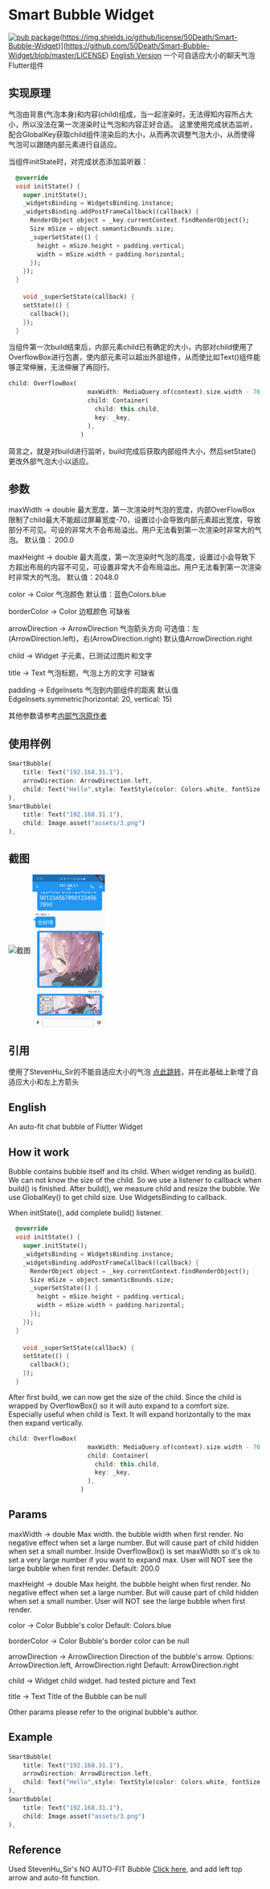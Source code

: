 # Smart Bubble Widget
[![pub package](https://img.shields.io/pub/v/smart_bubble)](https://pub.dev/packages/smart_bubble)(https://img.shields.io/github/license/50Death/Smart-Bubble-Widget)](https://github.com/50Death/Smart-Bubble-Widget/blob/master/LICENSE)
[English Version]()
一个可自适应大小的聊天气泡Flutter组件

## 实现原理

气泡由背景(气泡本身)和内容(child)组成，当一起渲染时，无法得知内容所占大小，所以没法在第一次渲染时让气泡和内容正好合适。
这里使用完成状态监听，配合GlobalKey获取child组件渲染后的大小，从而再次调整气泡大小，从而使得气泡可以跟随内部元素进行自适应。

当组件initState时，对完成状态添加监听器：
```dart
  @override
  void initState() {
    super.initState();
    _widgetsBinding = WidgetsBinding.instance;
    _widgetsBinding.addPostFrameCallback((callback) {
      RenderObject object = _key.currentContext.findRenderObject();
      Size mSize = object.semanticBounds.size;
      _superSetState(() {
        height = mSize.height + padding.vertical;
        width = mSize.width + padding.horizontal;
      });
    });
  }

    void _superSetState(callback) {
    setState(() {
      callback();
    });
  }
```
当组件第一次build结束后，内部元素child已有确定的大小，内部对child使用了OverflowBox进行包裹，使内部元素可以超出外部组件，从而使比如Text()组件能够正常伸展，无法伸展了再回行。
```dart
child: OverflowBox(
                      maxWidth: MediaQuery.of(context).size.width - 70,
                      child: Container(
                        child: this.child,
                        key: _key,
                      ),
                    )
```
简言之，就是对build进行监听，build完成后获取内部组件大小，然后setState()更改外部气泡大小以适应。

## 参数
maxWidth → double
最大宽度，第一次渲染时气泡的宽度，内部OverFlowBox限制了child最大不能超过屏幕宽度-70，设置过小会导致内部元素超出宽度，导致部分不可见。可设的非常大不会布局溢出。用户无法看到第一次渲染时非常大的气泡。
默认值： 200.0

maxHeight → double
最大高度，第一次渲染时气泡的高度，设置过小会导致下方超出布局的内容不可见，可设置非常大不会布局溢出。用户无法看到第一次渲染时非常大的气泡。
默认值：2048.0

color → Color
气泡颜色
默认值：蓝色Colors.blue

borderColor → Color
边框颜色
可缺省

arrowDirection → ArrowDirection
气泡箭头方向
可选值：左(ArrowDirection.left)，右(ArrowDirection.right)
默认值ArrowDirection.right

child → Widget
子元素，已测试过图片和文字

title → Text
气泡标题，气泡上方的文字
可缺省

padding → EdgeInsets
气泡到内部组件的距离
默认值EdgeInsets.symmetric(horizontal: 20, vertical: 15)

其他参数请参考[内部气泡原作者](https://www.jianshu.com/p/2eb98bc08078)

## 使用样例
```dart
SmartBubble(
    title: Text("192.168.31.1"),
    arrowDirection: ArrowDirection.left,
    child: Text("Hello",style: TextStyle(color: Colors.white, fontSize: 30)),
),
SmartBubble(
    title: Text("192.168.31.1"),
    child: Image.asset("assets/3.png")
),
```

## 截图
![截图]()
<img src="https://github.com/50Death/Smart-Bubble-Widget/blob/master/screenshots/Screenshot_20200211-171136.jpg" width = "144" height = "304" alt="截图" 
align=center>
## 引用
使用了StevenHu_Sir的不能自适应大小的气泡
[点此跳转](https://www.jianshu.com/p/2eb98bc08078)，并在此基础上新增了自适应大小和左上方箭头

## English
An auto-fit chat bubble of Flutter Widget

## How it work
Bubble contains bubble itself and its child. When widget rending as build(). We can not know the size of the child. So we use a listener to callback when build() is finished. After build(), we measure child and resize the bubble. We use GlobalKey() to get child size. Use WidgetsBinding to callback.

When initState(), add complete build() listener.
```dart
  @override
  void initState() {
    super.initState();
    _widgetsBinding = WidgetsBinding.instance;
    _widgetsBinding.addPostFrameCallback((callback) {
      RenderObject object = _key.currentContext.findRenderObject();
      Size mSize = object.semanticBounds.size;
      _superSetState(() {
        height = mSize.height + padding.vertical;
        width = mSize.width + padding.horizontal;
      });
    });
  }

    void _superSetState(callback) {
    setState(() {
      callback();
    });
  }
```

After first build, we can now get the size of the child. Since the child is wrapped by OverflowBox() so it will auto expand to a comfort size. Especially useful when child is Text. It will expand horizontally to the max then expand vertically.
```dart
child: OverflowBox(
                      maxWidth: MediaQuery.of(context).size.width - 70,
                      child: Container(
                        child: this.child,
                        key: _key,
                      ),
                    )
```

## Params
maxWidth → double
Max width. the bubble width when first render. No negative effect when set a large number. But will cause part of child hidden when set a small number. Inside OverflowBox() is set maxWidth so it's ok to set a very large number if you want to expand max. User will NOT see the large bubble when first render.
Default: 200.0

maxHeight → double
Max height. the bubble height when first render. No negative effect when set a large number. But will cause part of child hidden when set a small number. User will NOT see the large bubble when first render.

color → Color
Bubble's color
Default: Colors.blue

borderColor → Color
Bubble's border color
can be null

arrowDirection → ArrowDirection
Direction of the bubble's arrow.
Options: ArrowDirection.left, ArrowDirection.right
Default: ArrowDirection.right

child → Widget
child widget. had tested picture and Text

title → Text
Title of the Bubble
can be null

Other params please refer to the original bubble's author.

## Example
```dart
SmartBubble(
    title: Text("192.168.31.1"),
    arrowDirection: ArrowDirection.left,
    child: Text("Hello",style: TextStyle(color: Colors.white, fontSize: 30)),
),
SmartBubble(
    title: Text("192.168.31.1"),
    child: Image.asset("assets/3.png")
),
```

## Reference
Used StevenHu_Sir's NO AUTO-FIT Bubble
[Click here](https://www.jianshu.com/p/2eb98bc08078), and add left top arrow and auto-fit function.
